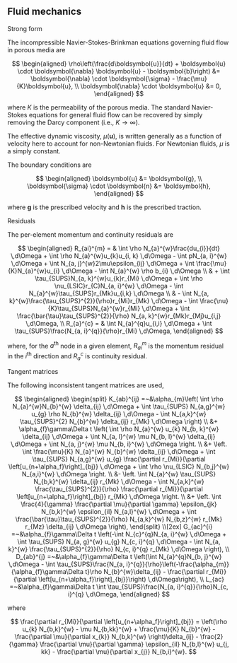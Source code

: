 
<h2> Fluid mechanics </h2>

Strong form

The incompressible Navier-Stokes-Brinkman equations governing fluid flow in porous media are

$$
\begin{aligned}
    \rho\left(\frac{d\boldsymbol{u}}{dt} + \boldsymbol{u} \cdot \boldsymbol{\nabla} \boldsymbol{u} - \boldsymbol{b}\right) &= \boldsymbol{\nabla} \cdot \boldsymbol{\sigma} - \frac{\mu}{K}\boldsymbol{u}, \\
    \boldsymbol{\nabla} \cdot \boldsymbol{u} &= 0,
\end{aligned}
$$

where $K$ is the permeability of the porous media. The standard Navier-Stokes equations for general fluid flow can be recovered by simply removing the Darcy component (i.e., $K \rightarrow \infty$). 

The effective dynamic viscosity, $\mu\left(\boldsymbol{u}\right)$, is written generally as a function of velocity here to account for non-Newtonian fluids. For Newtonian fluids, $\mu$ is a simply constant. 

The boundary conditions are 

$$
\begin{aligned}
    \boldsymbol{u} &= \boldsymbol{g}, \\
    \boldsymbol{\sigma} \cdot \boldsymbol{n} &= \boldsymbol{h},
\end{aligned}
$$

where $\boldsymbol{g}$ is the prescribed velocity and $\boldsymbol{h}$ is the prescribed traction.

Residuals

The per-element momentum and continuity residuals are

$$
\begin{aligned}
  R_{ai}^{m} = & \int \rho N_{a}^{w}\frac{du_{i}}{dt} \,d\Omega + \int \rho N_{a}^{w}u_{k}u_{i, k} \,d\Omega - \int pN_{a, i}^{w} \,d\Omega + \int N_{a, j}^{w}2\mu\epsilon_{ij} \,d\Omega + \int \frac{\mu}{K}N_{a}^{w}u_{i} \,d\Omega - \int N_{a}^{w} \rho b_{i} \,d\Omega \\ 
        & + \int \tau_{SUPS}N_{a, k}^{w}u_{k}r_{Mi} \,d\Omega + \int \rho \nu_{LSIC}r_{C}N_{a, i}^{w} \,d\Omega - \int N_{a}^{w}\tau_{SUPS}r_{Mk}u_{i,k} \,d\Omega \\
        & - \int N_{a, k}^{w}\frac{\tau_{SUPS}^{2}}{\rho}r_{Mi}r_{Mk} \,d\Omega - \int \frac{\nu}{K}\tau_{SUPS}N_{a}^{w}r_{Mi} \,d\Omega + \int \frac{\bar{\tau}\tau_{SUPS}^{2}}{\rho} N_{a, k}^{w}r_{Mk}r_{Mj}u_{i,j} \,d\Omega, \\
  R_{a}^{c} = & \int N_{a}^{q}u_{i,i} \,d\Omega + \int \tau_{SUPS}\frac{N_{a, i}^{q}}{\rho}r_{Mi} \,d\Omega,
\end{aligned}
$$

where, for the $a^{\text{th}}$ node in a given element, $R_{ai}^{m}$ is the momentum residual in the $i^{\text{th}}$ direction and $R_{a}^{c}$ is continuity residual.

Tangent matrices
  
The following inconsistent tangent matrices are used,

$$
\begin{aligned}
    \begin{split}
        K_{ab}^{ij} =~&\alpha_{m}\left( \int \rho N_{a}^{w}N_{b}^{w} \delta_{ij} \,d\Omega 
        + \int \tau_{SUPS} N_{a,g}^{w} u_{g} \rho N_{b}^{w} \delta_{ij} \,d\Omega 
        - \int N_{a,k}^{w} \tau_{SUPS}^{2} N_{b}^{w} \delta_{ij} r_{Mk} \,d\Omega 
        \right) \\
        &+ \alpha_{f}\gamma\Delta t \left(
        \int \rho N_{a}^{w} u_{k} N_{b, k}^{w} \delta_{ij} \,d\Omega 
        + \int N_{a, l}^{w} \mu N_{b, l}^{w} \delta_{ij} \,d\Omega 
        + \int N_{a, j}^{w} \mu N_{b, i}^{w} \,d\Omega \right. \\
        &+ \left. \int \frac{\mu}{K} N_{a}^{w} N_{b}^{w} \delta_{ij} \,d\Omega 
        + \int \tau_{SUPS} N_{a,g}^{w} u_{g} \frac{\partial r_{Mi}}{\partial \left[u_{n+\alpha_f}\right]_{bj}} \,d\Omega 
        + \int \rho \nu_{LSIC} N_{b,j}^{w} N_{a,i}^{w} \,d\Omega \right. \\
        &- \left. \int N_{a}^{w} \tau_{SUPS} N_{b,k}^{w} \delta_{ij} r_{Mk} \,d\Omega 
        - \int N_{a,k}^{w} \frac{\tau_{SUPS}^{2}}{\rho} \frac{\partial r_{Mi}}{\partial \left[u_{n+\alpha_f}\right]_{bj}} r_{Mk} \,d\Omega \right. \\
        &+ \left. \int \frac{4}{\gamma} \frac{\partial \mu}{\partial \gamma} \epsilon_{jk} N_{b,k}^{w} \epsilon_{il} N_{a,l}^{w} \,d\Omega 
        + \int \frac{\bar{\tau}\tau_{SUPS}^{2}}{\rho} N_{a,k}^{w} N_{b,z}^{w} r_{Mk} r_{Mz} \delta_{ij} \,d\Omega 
        \right), 
    \end{split}
    \\[2ex]
        G_{ac}^{i} =~&\alpha_{f}\gamma\Delta t \left(-\int N_{c}^{q}N_{a, i}^{w} \,d\Omega + \int \tau_{SUPS} N_{a, g}^{w} u_{g} N_{c, i}^{q} \,d\Omega - \int N_{a, k}^{w} \frac{\tau_{SUPS}^{2}}{\rho} N_{c, i}^{q} r_{Mk} \,d\Omega \right), \\
        D_{ab}^{j} =~&\alpha_{f}\gamma\Delta t \left(\int N_{a}^{q}N_{b, j}^{w} \,d\Omega - \int \tau_{SUPS}\frac{N_{a, i}^{q}}{\rho}\left(-\frac{\alpha_{m}}{\alpha_{f}\gamma\Delta t}\rho N_{b}^{w}\delta_{ij} - \frac{\partial r_{Mi}}{\partial \left[u_{n+\alpha_f}\right]_{bj}}\right) \,d\Omega\right), \\
        L_{ac} =~&\alpha_{f}\gamma\Delta t \int \tau_{SUPS}\frac{N_{a, i}^{q}}{\rho}N_{c, i}^{q} \,d\Omega,
\end{aligned}
$$

where 

$$
\frac{\partial r_{Mi}}{\partial \left[u_{n+\alpha_f}\right]_{bj}} = \left(\rho u_{k} N_{b,k}^{w} - \mu N_{b,kk}^{w} + \frac{\mu}{K} N_{b}^{w} - \frac{\partial \mu}{\partial x_{k}} N_{b,k}^{w} \right)\delta_{ij} - \frac{2}{\gamma} \frac{\partial \mu}{\partial \gamma} \epsilon_{il} N_{b,l}^{w} u_{j, kk} - \frac{\partial \mu}{\partial x_{j}} N_{b,i}^{w}.
$$


